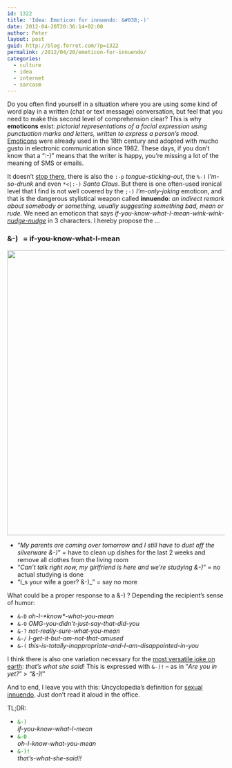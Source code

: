 ```yaml
---
id: 1322
title: 'Idea: Emoticon for innuendo: &#038;-)'
date: 2012-04-20T20:36:14+02:00
author: Peter
layout: post
guid: http://blog.forret.com/?p=1322
permalink: /2012/04/20/emoticon-for-innuendo/
categories:
  - culture
  - idea
  - internet
  - sarcasm
---
```

Do you often find yourself in a situation where you are using some kind of word play in a written (chat or text message) conversation, but feel that you need to make this second level of comprehension clear? This is why **emoticons** exist: _pictorial representations of a facial expression using punctuation marks and letters, written to express a person&#8217;s mood_. [Emoticons](http://en.wikipedia.org/wiki/Emoticon) were already used in the 18th century and adopted with mucho gusto in electronic communication since 1982. These days, if you don&#8217;t know that a &#8220;:-)&#8221; means that the writer is happy, you&#8217;re missing a lot of the meaning of SMS or emails.

It doesn&#8217;t [stop there](http://en.wikipedia.org/wiki/List_of_emoticons), there is also the `:-p` _tongue-sticking-out_, the `%-)` _I&#8217;m-so-drunk_ and even `*<|:-)` _Santa Claus_. But there is one often-used ironical level that I find is not well covered by the `;-)` _I&#8217;m-only-joking_ emoticon, and that is the dangerous stylistical weapon called **innuendo**: _an indirect remark about somebody or something, usually suggesting something bad, mean or rude._ We need an emoticon that says _if-you-know-what-I-mean-wink-wink-[nudge-nudge](http://en.wikipedia.org/wiki/Nudge_Nudge)_ in 3 characters. I hereby propose the &#8230;

### &-)   = if-you-know-what-I-mean

[<img loading="lazy" class="alignnone size-large wp-image-1501" src="http://blog.forret.com/wp-content/uploads/2012/04/CS8760-1024x1021-1024x1021.jpg" alt="" width="660" height="658" srcset="https://blog.forret.com/wp-content/uploads/2012/04/CS8760-1024x1021.jpg 1024w, https://blog.forret.com/wp-content/uploads/2012/04/CS8760-1024x1021-150x150.jpg 150w, https://blog.forret.com/wp-content/uploads/2012/04/CS8760-1024x1021-300x300.jpg 300w, https://blog.forret.com/wp-content/uploads/2012/04/CS8760-1024x1021-768x766.jpg 768w" sizes="(max-width: 660px) 100vw, 660px" />](http://blog.forret.com/wp-content/uploads/2012/04/CS8760-1024x1021.jpg)

<!--more-->

  * &#8220;_My parents are coming over tomorrow and I still have to dust off the silverware &-)_&#8221; = have to clean up dishes for the last 2 weeks and remove all clothes from the living room
  * &#8220;_Can&#8217;t talk right now, my girlfriend is here and we&#8217;re studying &-)_&#8221; = no actual studying is done
  * &#8220;I_s your wife a goer? &-)_&#8221; = say no more

What could be a proper response to a &-) ? Depending the recipient&#8217;s sense of humor:

  * `&-D` _oh-I-\*know\*-what-you-mean_
  * `&-O` _OMG-you-didn&#8217;t-just-say-that-did-you_
  * `&-?` _not-really-sure-what-you-mean_
  * `&-/` _I-get-it-but-am-not-that-amused_
  * `&-(` _this-is-totally-inappropriate-and-I-am-disappointed-in-you_

I think there is also one variation necessary for the [most versatile joke on earth](http://www.urbandictionary.com/define.php?term=that's%20what%20she%20said): _that&#8217;s what she said_! This is expressed with `&-)!` &#8211; as in &#8220;_Are you in yet?_&#8221; > _&#8220;&-)!_&#8221;

And to end, I leave you with this: Uncyclopedia&#8217;s definition for [sexual innuendo](http://uncyclopedia.wikia.com/wiki/Sexual_innuendo). Just don&#8217;t read it aloud in the office.

TL;DR:

  * <span style="color: #008000;"><code>&-) </code></span>_if-you-know-what-I-mean_
  * <span style="color: #008000;"><code>&-D </code></span>_oh-I-know-what-you-mean_
  * <span style="color: #008000;"><code>&-)! </code></span>_that&#8217;s-what-she-said!!_